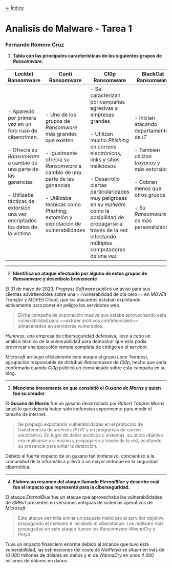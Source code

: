 [<- Índice](../AnalisisMalware.md)
# Analisis de Malware - Tarea 1

### Fernando Romero Cruz

1. **Tabla con las principales características de los siguientes grupos de *Ransomware***:

| Lockbit Ransomware                                                                                                                                                                                                      | Conti Ransomware                                                                                                                                                                                                                        | Cl0p Ransomware                                                                                                                                                                                                                                                                                                                 | BlackCat Ransomware                                                                                                                                                                  |
| ----------------------------------------------------------------------------------------------------------------------------------------------------------------------------------------------------------------------- | --------------------------------------------------------------------------------------------------------------------------------------------------------------------------------------------------------------------------------------- | ------------------------------------------------------------------------------------------------------------------------------------------------------------------------------------------------------------------------------------------------------------------------------------------------------------------------------- | ------------------------------------------------------------------------------------------------------------------------------------------------------------------------------------ |
| - Apareció por primera vez en un foro ruso de cibercrimen.<br><br>- Ofrecía su *Ransomware* a cambio de una parte de las ganancias<br><br>- Utilizaba tácticas de extorsión una vez encriptados los datos de la víctima | - Uno de los grupos de *Ransomware* más grandes que existen<br><br>- Igualmente ofrecía su *Ransomware* a cambio de una parte de las ganancias<br><br>- Utilizaba técnicas como *Phishing*, extorsión y explotación de vulnerabilidades | - Se caracterizan por campañas agresivas a empresas grandes<br><br>- Utilizan mucho *Phishing* en correos electrónicos, links y sitios maliciosos<br><br>- Desarrollo ciertas particularidades muy peligrosas en su *malware* como la posibilidad de propagarse a través de la red infectando múltiples computadoras de una vez | - Inician atacando departamentos de *IT*<br><br>- Tambien utilizan *troyanos* y más extorsión<br><br>- Cobran menos que otros grupos<br><br>- Su *Ransomware* es más personalizable. |

---
2. **Identifica un ataque efectuado por alguno de estos grupos de *Ransomware* y describelo brevemente**

El 31 de mayo de 2023, *Progress Software* publicó un aviso para sus clientes advirtiendoles sobre una ==vulnerabilidad de día cero== en *MOVEit Transfer* y *MOVEit Cloud*, que los atacantes estaban explotando activamente para poner en peligro los servidores web.

> Dicha campaña de explotación masiva que estaba aprovechando esta vulnerabilidad para ==extraer archivos confidenciales== almacenados en servidores vulnerables.

*Huntress*, una empresa de ciberseguridad defensiva, llevo a cabo un análisis técnico de la vulnerabilidad para demostrar que esta podia provovcar una ejecución remota completa de código en el servidor.

*Microsoft* atribuyo oficialmente este ataque al grupo *Lace Tempest*, agrupación responsable de distribuir *Ransomware* de *Cl0p*, hecho que sería confirmado cuando *Cl0p* publicó un comunicado sobre esta campaña en su blog.

---
3. **Menciona brevemente en que consistió el *Gusano de Morris* y quien fue su creador**

El **Gusano de Morris** fue un gusano desarrollado por *Robert Tappan Morris* lanzó lo que debería haber sido inofensivo experimento para medir el tamaño de internet.

> Se propagó explotando vulnerabilidades en el protocolo de transferencia de archivos *(FTP)* y en programas de correo electrónico. En lugar de dañar archivos o sistemas, su único objetivo era replicarse a sí mismo y propagarse a través de la red, ocultando su presencia para evitar la detección.

Debido al fuerte impacto de un gusano tan inofensivo, concientizo a la comunidad de la informática y llevó a un mayor enfoque en la seguridad cibernética.

---
4. **Elabora un resumen del ataque llamado *EternalBlue* y describe cuál fue el impacto que representó para la ciberseguridad.**

El ataque *EternalBlue* fue un ataque que aprovechaba las vulnerabilidades de *SMBv1* presentes en versiones antiguas de sistemas operativos de *Microsoft*

> Este ataque permitía enviar un paquete malicioso al servidor objetivo propagando el *malware* e iniciando el ciberataque. Los *malware* más propagados en este ataque fueron los *Ransomware* *WannaCry* y *Petya*.

Tuvo un impacto financiero enorme debido al alcance que tuvo esta vulnerabilidad, las estimaciones del coste de *NotPetya* se situan en más de *10 000* millones de dólares en daños y el de *WannaCry* en unos *4 000* millones de dólares en daños.